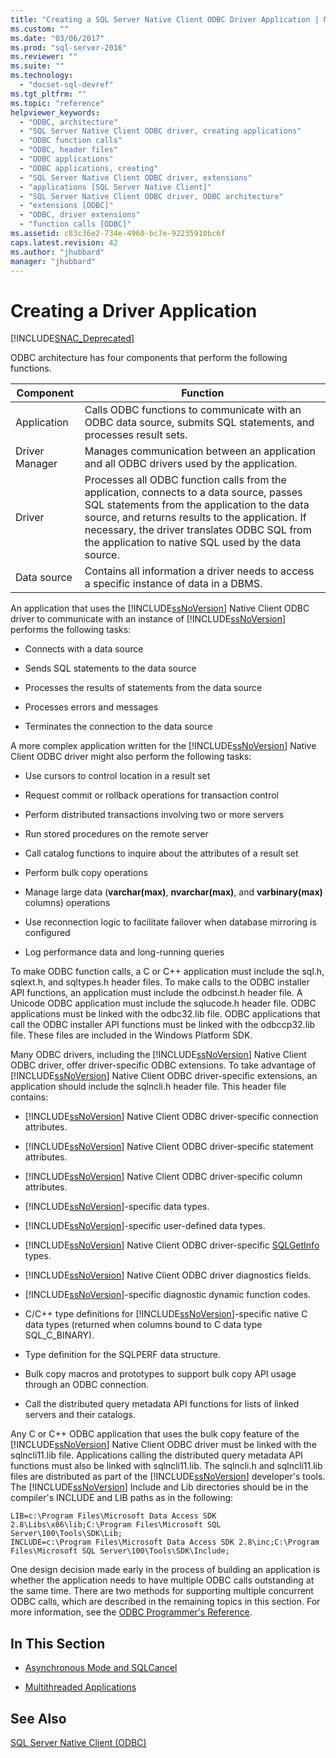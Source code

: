 ```yaml
---
title: "Creating a SQL Server Native Client ODBC Driver Application | Microsoft Docs"
ms.custom: ""
ms.date: "03/06/2017"
ms.prod: "sql-server-2016"
ms.reviewer: ""
ms.suite: ""
ms.technology: 
  - "docset-sql-devref"
ms.tgt_pltfrm: ""
ms.topic: "reference"
helpviewer_keywords: 
  - "ODBC, architecture"
  - "SQL Server Native Client ODBC driver, creating applications"
  - "ODBC function calls"
  - "ODBC, header files"
  - "ODBC applications"
  - "ODBC applications, creating"
  - "SQL Server Native Client ODBC driver, extensions"
  - "applications [SQL Server Native Client]"
  - "SQL Server Native Client ODBC driver, ODBC architecture"
  - "extensions [ODBC]"
  - "ODBC, driver extensions"
  - "function calls [ODBC]"
ms.assetid: c83c36e2-734e-4960-bc7e-92235910bc6f
caps.latest.revision: 42
ms.author: "jhubbard"
manager: "jhubbard"
---
```

# Creating a Driver Application
[!INCLUDE[SNAC_Deprecated](../../../relational-databases/extended-stored-procedures-reference/includes/snac-deprecated.md)]

  ODBC architecture has four components that perform the following functions.  
  
|Component|Function|  
|---------------|--------------|  
|Application|Calls ODBC functions to communicate with an ODBC data source, submits SQL statements, and processes result sets.|  
|Driver Manager|Manages communication between an application and all ODBC drivers used by the application.|  
|Driver|Processes all ODBC function calls from the application, connects to a data source, passes SQL statements from the application to the data source, and returns results to the application. If necessary, the driver translates ODBC SQL from the application to native SQL used by the data source.|  
|Data source|Contains all information a driver needs to access a specific instance of data in a DBMS.|  
  
 An application that uses the [!INCLUDE[ssNoVersion](../../../advanced-analytics/r-services/includes/ssnoversion-md.md)] Native Client ODBC driver to communicate with an instance of [!INCLUDE[ssNoVersion](../../../advanced-analytics/r-services/includes/ssnoversion-md.md)] performs the following tasks:  
  
-   Connects with a data source  
  
-   Sends SQL statements to the data source  
  
-   Processes the results of statements from the data source  
  
-   Processes errors and messages  
  
-   Terminates the connection to the data source  
  
 A more complex application written for the [!INCLUDE[ssNoVersion](../../../advanced-analytics/r-services/includes/ssnoversion-md.md)] Native Client ODBC driver might also perform the following tasks:  
  
-   Use cursors to control location in a result set  
  
-   Request commit or rollback operations for transaction control  
  
-   Perform distributed transactions involving two or more servers  
  
-   Run stored procedures on the remote server  
  
-   Call catalog functions to inquire about the attributes of a result set  
  
-   Perform bulk copy operations  
  
-   Manage large data (**varchar(max)**, **nvarchar(max)**, and **varbinary(max)** columns) operations  
  
-   Use reconnection logic to facilitate failover when database mirroring is configured  
  
-   Log performance data and long-running queries  
  
 To make ODBC function calls, a C or C++ application must include the sql.h, sqlext.h, and sqltypes.h header files. To make calls to the ODBC installer API functions, an application must include the odbcinst.h header file. A Unicode ODBC application must include the sqlucode.h header file. ODBC applications must be linked with the odbc32.lib file. ODBC applications that call the ODBC installer API functions must be linked with the odbccp32.lib file. These files are included in the Windows Platform SDK.  
  
 Many ODBC drivers, including the [!INCLUDE[ssNoVersion](../../../advanced-analytics/r-services/includes/ssnoversion-md.md)] Native Client ODBC driver, offer driver-specific ODBC extensions. To take advantage of [!INCLUDE[ssNoVersion](../../../advanced-analytics/r-services/includes/ssnoversion-md.md)] Native Client ODBC driver-specific extensions, an application should include the sqlncli.h header file. This header file contains:  
  
-   [!INCLUDE[ssNoVersion](../../../advanced-analytics/r-services/includes/ssnoversion-md.md)] Native Client ODBC driver-specific connection attributes.  
  
-   [!INCLUDE[ssNoVersion](../../../advanced-analytics/r-services/includes/ssnoversion-md.md)] Native Client ODBC driver-specific statement attributes.  
  
-   [!INCLUDE[ssNoVersion](../../../advanced-analytics/r-services/includes/ssnoversion-md.md)] Native Client ODBC driver-specific column attributes.  
  
-   [!INCLUDE[ssNoVersion](../../../advanced-analytics/r-services/includes/ssnoversion-md.md)]-specific data types.  
  
-   [!INCLUDE[ssNoVersion](../../../advanced-analytics/r-services/includes/ssnoversion-md.md)]-specific user-defined data types.  
  
-   [!INCLUDE[ssNoVersion](../../../advanced-analytics/r-services/includes/ssnoversion-md.md)] Native Client ODBC driver-specific [SQLGetInfo](../../../relational-databases/extended-stored-procedures-reference/sqlgetinfo.md) types.  
  
-   [!INCLUDE[ssNoVersion](../../../advanced-analytics/r-services/includes/ssnoversion-md.md)] Native Client ODBC driver diagnostics fields.  
  
-   [!INCLUDE[ssNoVersion](../../../advanced-analytics/r-services/includes/ssnoversion-md.md)]-specific diagnostic dynamic function codes.  
  
-   C/C++ type definitions for [!INCLUDE[ssNoVersion](../../../advanced-analytics/r-services/includes/ssnoversion-md.md)]-specific native C data types (returned when columns bound to C data type SQL_C_BINARY).  
  
-   Type definition for the SQLPERF data structure.  
  
-   Bulk copy macros and prototypes to support bulk copy API usage through an ODBC connection.  
  
-   Call the distributed query metadata API functions for lists of linked servers and their catalogs.  
  
 Any C or C++ ODBC application that uses the bulk copy feature of the [!INCLUDE[ssNoVersion](../../../advanced-analytics/r-services/includes/ssnoversion-md.md)] Native Client ODBC driver must be linked with the sqlncli11.lib file. Applications calling the distributed query metadata API functions must also be linked with sqlncli11.lib. The sqlncli.h and sqlncli11.lib files are distributed as part of the [!INCLUDE[ssNoVersion](../../../advanced-analytics/r-services/includes/ssnoversion-md.md)] developer's tools. The [!INCLUDE[ssNoVersion](../../../advanced-analytics/r-services/includes/ssnoversion-md.md)] Include and Lib directories should be in the compiler's INCLUDE and LIB paths as in the following:  
  
```  
LIB=c:\Program Files\Microsoft Data Access SDK 2.8\Libs\x86\lib;C:\Program Files\Microsoft SQL Server\100\Tools\SDK\Lib;  
INCLUDE=c:\Program Files\Microsoft Data Access SDK 2.8\inc;C:\Program Files\Microsoft SQL Server\100\Tools\SDK\Include;  
```  
  
 One design decision made early in the process of building an application is whether the application needs to have multiple ODBC calls outstanding at the same time. There are two methods for supporting multiple concurrent ODBC calls, which are described in the remaining topics in this section. For more information, see the [ODBC Programmer's Reference](http://go.microsoft.com/fwlink/?LinkId=45250).  
  
## In This Section  
  
-   [Asynchronous Mode and SQLCancel](../Topic/Asynchronous%20Mode%20and%20SQLCancel.md)  
  
-   [Multithreaded Applications](../Topic/Multithreaded%20Applications.md)  
  
## See Also  
 [SQL Server Native Client &#40;ODBC&#41;](../../../relational-databases/native-client/odbc/sql-server-native-client-odbc.md)  
  
  